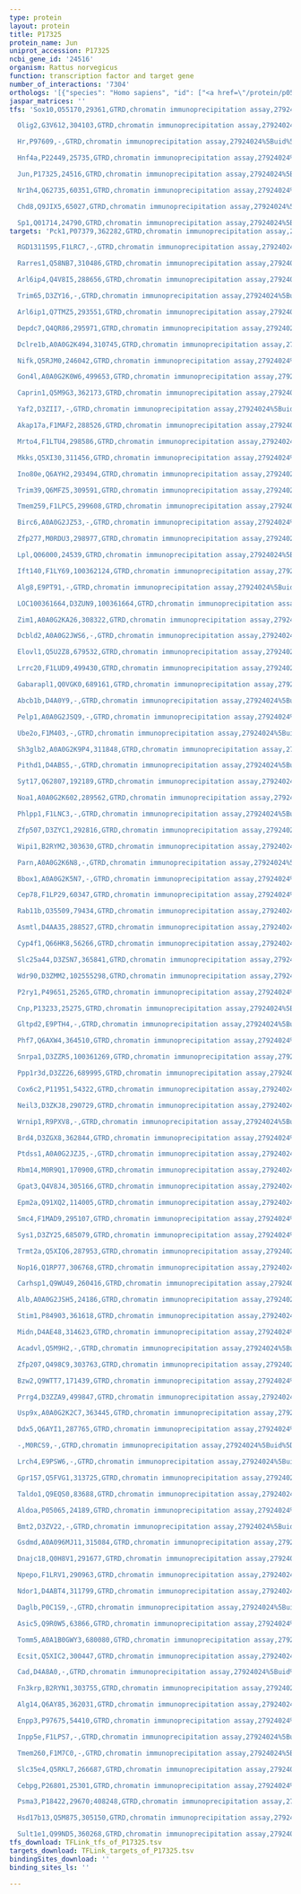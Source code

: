 ```yaml
---
type: protein
layout: protein
title: P17325
protein_name: Jun
uniprot_accession: P17325
ncbi_gene_id: '24516'
organism: Rattus norvegicus
function: transcription factor and target gene
number_of_interactions: '7304'
orthologs: '[{"species": "Homo sapiens", "id": ["<a href=\"/protein/p05412\">P05412</a>"]}, {"species": "Danio rerio", "id": ["<a href=\"/protein/q6nzt5\">Q6NZT5</a>"]}, {"species": "Mus musculus", "id": ["<a href=\"/protein/p05627\">P05627</a>"]}]'
jaspar_matrices: ''
tfs: 'Sox10,O55170,29361,GTRD,chromatin immunoprecipitation assay,27924024%5Buid%5D,No

  Olig2,G3V612,304103,GTRD,chromatin immunoprecipitation assay,27924024%5Buid%5D,No

  Hr,P97609,-,GTRD,chromatin immunoprecipitation assay,27924024%5Buid%5D,No

  Hnf4a,P22449,25735,GTRD,chromatin immunoprecipitation assay,27924024%5Buid%5D,No

  Jun,P17325,24516,GTRD,chromatin immunoprecipitation assay,27924024%5Buid%5D,No

  Nr1h4,Q62735,60351,GTRD,chromatin immunoprecipitation assay,27924024%5Buid%5D,No

  Chd8,Q9JIX5,65027,GTRD,chromatin immunoprecipitation assay,27924024%5Buid%5D,No

  Sp1,Q01714,24790,GTRD,chromatin immunoprecipitation assay,27924024%5Buid%5D,No'
targets: 'Pck1,P07379,362282,GTRD,chromatin immunoprecipitation assay,27924024%5Buid%5D,No

  RGD1311595,F1LRC7,-,GTRD,chromatin immunoprecipitation assay,27924024%5Buid%5D,No

  Rarres1,Q58NB7,310486,GTRD,chromatin immunoprecipitation assay,27924024%5Buid%5D,No

  Arl6ip4,Q4V8I5,288656,GTRD,chromatin immunoprecipitation assay,27924024%5Buid%5D,No

  Trim65,D3ZY16,-,GTRD,chromatin immunoprecipitation assay,27924024%5Buid%5D,No

  Arl6ip1,Q7TMZ5,293551,GTRD,chromatin immunoprecipitation assay,27924024%5Buid%5D,No

  Depdc7,Q4QR86,295971,GTRD,chromatin immunoprecipitation assay,27924024%5Buid%5D,No

  Dclre1b,A0A0G2K494,310745,GTRD,chromatin immunoprecipitation assay,27924024%5Buid%5D,No

  Nifk,Q5RJM0,246042,GTRD,chromatin immunoprecipitation assay,27924024%5Buid%5D,No

  Gon4l,A0A0G2K0W6,499653,GTRD,chromatin immunoprecipitation assay,27924024%5Buid%5D,No

  Caprin1,Q5M9G3,362173,GTRD,chromatin immunoprecipitation assay,27924024%5Buid%5D,No

  Yaf2,D3ZII7,-,GTRD,chromatin immunoprecipitation assay,27924024%5Buid%5D,No

  Akap17a,F1MAF2,288526,GTRD,chromatin immunoprecipitation assay,27924024%5Buid%5D,No

  Mrto4,F1LTU4,298586,GTRD,chromatin immunoprecipitation assay,27924024%5Buid%5D,No

  Mkks,Q5XI30,311456,GTRD,chromatin immunoprecipitation assay,27924024%5Buid%5D,No

  Ino80e,Q6AYH2,293494,GTRD,chromatin immunoprecipitation assay,27924024%5Buid%5D,No

  Trim39,Q6MFZ5,309591,GTRD,chromatin immunoprecipitation assay,27924024%5Buid%5D,No

  Tmem259,F1LPC5,299608,GTRD,chromatin immunoprecipitation assay,27924024%5Buid%5D,No

  Birc6,A0A0G2JZ53,-,GTRD,chromatin immunoprecipitation assay,27924024%5Buid%5D,No

  Zfp277,M0RDU3,298977,GTRD,chromatin immunoprecipitation assay,27924024%5Buid%5D,No

  Lpl,Q06000,24539,GTRD,chromatin immunoprecipitation assay,27924024%5Buid%5D,No

  Ift140,F1LY69,100362124,GTRD,chromatin immunoprecipitation assay,27924024%5Buid%5D,No

  Alg8,E9PT91,-,GTRD,chromatin immunoprecipitation assay,27924024%5Buid%5D,No

  LOC100361664,D3ZUN9,100361664,GTRD,chromatin immunoprecipitation assay,27924024%5Buid%5D,No

  Zim1,A0A0G2KA26,308322,GTRD,chromatin immunoprecipitation assay,27924024%5Buid%5D,No

  Dcbld2,A0A0G2JWS6,-,GTRD,chromatin immunoprecipitation assay,27924024%5Buid%5D,No

  Elovl1,Q5U2Z8,679532,GTRD,chromatin immunoprecipitation assay,27924024%5Buid%5D,No

  Lrrc20,F1LUD9,499430,GTRD,chromatin immunoprecipitation assay,27924024%5Buid%5D,No

  Gabarapl1,Q0VGK0,689161,GTRD,chromatin immunoprecipitation assay,27924024%5Buid%5D,No

  Abcb1b,D4A0Y9,-,GTRD,chromatin immunoprecipitation assay,27924024%5Buid%5D,No

  Pelp1,A0A0G2JSQ9,-,GTRD,chromatin immunoprecipitation assay,27924024%5Buid%5D,No

  Ube2o,F1M403,-,GTRD,chromatin immunoprecipitation assay,27924024%5Buid%5D,No

  Sh3glb2,A0A0G2K9P4,311848,GTRD,chromatin immunoprecipitation assay,27924024%5Buid%5D,No

  Pithd1,D4ABS5,-,GTRD,chromatin immunoprecipitation assay,27924024%5Buid%5D,No

  Syt17,Q62807,192189,GTRD,chromatin immunoprecipitation assay,27924024%5Buid%5D,No

  Noa1,A0A0G2K602,289562,GTRD,chromatin immunoprecipitation assay,27924024%5Buid%5D,No

  Phlpp1,F1LNC3,-,GTRD,chromatin immunoprecipitation assay,27924024%5Buid%5D,No

  Zfp507,D3ZYC1,292816,GTRD,chromatin immunoprecipitation assay,27924024%5Buid%5D,No

  Wipi1,B2RYM2,303630,GTRD,chromatin immunoprecipitation assay,27924024%5Buid%5D,No

  Parn,A0A0G2K6N8,-,GTRD,chromatin immunoprecipitation assay,27924024%5Buid%5D,No

  Bbox1,A0A0G2K5N7,-,GTRD,chromatin immunoprecipitation assay,27924024%5Buid%5D,No

  Cep78,F1LP29,60347,GTRD,chromatin immunoprecipitation assay,27924024%5Buid%5D,No

  Rab11b,O35509,79434,GTRD,chromatin immunoprecipitation assay,27924024%5Buid%5D,No

  Asmtl,D4AA35,288527,GTRD,chromatin immunoprecipitation assay,27924024%5Buid%5D,No

  Cyp4f1,Q66HK8,56266,GTRD,chromatin immunoprecipitation assay,27924024%5Buid%5D,No

  Slc25a44,D3ZSN7,365841,GTRD,chromatin immunoprecipitation assay,27924024%5Buid%5D,No

  Wdr90,D3ZMM2,102555298,GTRD,chromatin immunoprecipitation assay,27924024%5Buid%5D,No

  P2ry1,P49651,25265,GTRD,chromatin immunoprecipitation assay,27924024%5Buid%5D,No

  Cnp,P13233,25275,GTRD,chromatin immunoprecipitation assay,27924024%5Buid%5D,No

  Gltpd2,E9PTH4,-,GTRD,chromatin immunoprecipitation assay,27924024%5Buid%5D,No

  Phf7,Q6AXW4,364510,GTRD,chromatin immunoprecipitation assay,27924024%5Buid%5D,No

  Snrpa1,D3ZZR5,100361269,GTRD,chromatin immunoprecipitation assay,27924024%5Buid%5D,No

  Ppp1r3d,D3ZZ26,689995,GTRD,chromatin immunoprecipitation assay,27924024%5Buid%5D,No

  Cox6c2,P11951,54322,GTRD,chromatin immunoprecipitation assay,27924024%5Buid%5D,No

  Neil3,D3ZKJ8,290729,GTRD,chromatin immunoprecipitation assay,27924024%5Buid%5D,No

  Wrnip1,R9PXV8,-,GTRD,chromatin immunoprecipitation assay,27924024%5Buid%5D,No

  Brd4,D3ZGX8,362844,GTRD,chromatin immunoprecipitation assay,27924024%5Buid%5D,No

  Ptdss1,A0A0G2JZJ5,-,GTRD,chromatin immunoprecipitation assay,27924024%5Buid%5D,No

  Rbm14,M0R9Q1,170900,GTRD,chromatin immunoprecipitation assay,27924024%5Buid%5D,No

  Gpat3,Q4V8J4,305166,GTRD,chromatin immunoprecipitation assay,27924024%5Buid%5D,No

  Epm2a,Q91XQ2,114005,GTRD,chromatin immunoprecipitation assay,27924024%5Buid%5D,No

  Smc4,F1MAD9,295107,GTRD,chromatin immunoprecipitation assay,27924024%5Buid%5D,No

  Sys1,D3ZY25,685079,GTRD,chromatin immunoprecipitation assay,27924024%5Buid%5D,No

  Trmt2a,Q5XIQ6,287953,GTRD,chromatin immunoprecipitation assay,27924024%5Buid%5D,No

  Nop16,Q1RP77,306768,GTRD,chromatin immunoprecipitation assay,27924024%5Buid%5D,No

  Carhsp1,Q9WU49,260416,GTRD,chromatin immunoprecipitation assay,27924024%5Buid%5D,No

  Alb,A0A0G2JSH5,24186,GTRD,chromatin immunoprecipitation assay,27924024%5Buid%5D,No

  Stim1,P84903,361618,GTRD,chromatin immunoprecipitation assay,27924024%5Buid%5D,No

  Midn,D4AE48,314623,GTRD,chromatin immunoprecipitation assay,27924024%5Buid%5D,No

  Acadvl,Q5M9H2,-,GTRD,chromatin immunoprecipitation assay,27924024%5Buid%5D,No

  Zfp207,Q498C9,303763,GTRD,chromatin immunoprecipitation assay,27924024%5Buid%5D,No

  Bzw2,Q9WTT7,171439,GTRD,chromatin immunoprecipitation assay,27924024%5Buid%5D,No

  Prrg4,D3ZZA9,499847,GTRD,chromatin immunoprecipitation assay,27924024%5Buid%5D,No

  Usp9x,A0A0G2K2C7,363445,GTRD,chromatin immunoprecipitation assay,27924024%5Buid%5D,No

  Ddx5,Q6AYI1,287765,GTRD,chromatin immunoprecipitation assay,27924024%5Buid%5D,No

  -,M0RCS9,-,GTRD,chromatin immunoprecipitation assay,27924024%5Buid%5D,No

  Lrch4,E9PSW6,-,GTRD,chromatin immunoprecipitation assay,27924024%5Buid%5D,No

  Gpr157,Q5FVG1,313725,GTRD,chromatin immunoprecipitation assay,27924024%5Buid%5D,No

  Taldo1,Q9EQS0,83688,GTRD,chromatin immunoprecipitation assay,27924024%5Buid%5D,No

  Aldoa,P05065,24189,GTRD,chromatin immunoprecipitation assay,27924024%5Buid%5D,No

  Bmt2,D3ZV22,-,GTRD,chromatin immunoprecipitation assay,27924024%5Buid%5D,No

  Gsdmd,A0A096MJ11,315084,GTRD,chromatin immunoprecipitation assay,27924024%5Buid%5D,No

  Dnajc18,Q0H8V1,291677,GTRD,chromatin immunoprecipitation assay,27924024%5Buid%5D,No

  Npepo,F1LRV1,290963,GTRD,chromatin immunoprecipitation assay,27924024%5Buid%5D,No

  Ndor1,D4ABT4,311799,GTRD,chromatin immunoprecipitation assay,27924024%5Buid%5D,No

  Daglb,P0C1S9,-,GTRD,chromatin immunoprecipitation assay,27924024%5Buid%5D,No

  Asic5,Q9R0W5,63866,GTRD,chromatin immunoprecipitation assay,27924024%5Buid%5D,No

  Tomm5,A0A1B0GWY3,680080,GTRD,chromatin immunoprecipitation assay,27924024%5Buid%5D,No

  Ecsit,Q5XIC2,300447,GTRD,chromatin immunoprecipitation assay,27924024%5Buid%5D,No

  Cad,D4A8A0,-,GTRD,chromatin immunoprecipitation assay,27924024%5Buid%5D,No

  Fn3krp,B2RYN1,303755,GTRD,chromatin immunoprecipitation assay,27924024%5Buid%5D,No

  Alg14,Q6AY85,362031,GTRD,chromatin immunoprecipitation assay,27924024%5Buid%5D,No

  Enpp3,P97675,54410,GTRD,chromatin immunoprecipitation assay,27924024%5Buid%5D,No

  Inpp5e,F1LPS7,-,GTRD,chromatin immunoprecipitation assay,27924024%5Buid%5D,No

  Tmem260,F1M7C0,-,GTRD,chromatin immunoprecipitation assay,27924024%5Buid%5D,No

  Slc35e4,Q5RKL7,266687,GTRD,chromatin immunoprecipitation assay,27924024%5Buid%5D,No

  Cebpg,P26801,25301,GTRD,chromatin immunoprecipitation assay,27924024%5Buid%5D,No

  Psma3,P18422,29670;408248,GTRD,chromatin immunoprecipitation assay,27924024%5Buid%5D,No

  Hsd17b13,Q5M875,305150,GTRD,chromatin immunoprecipitation assay,27924024%5Buid%5D,No

  Sult1e1,Q99ND5,360268,GTRD,chromatin immunoprecipitation assay,27924024%5Buid%5D,No'
tfs_download: TFLink_tfs_of_P17325.tsv
targets_download: TFLink_targets_of_P17325.tsv
bindingSites_download: ''
binding_sites_ls: ''

---
```

